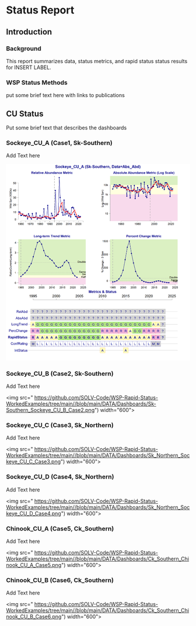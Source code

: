 # Status Report 

## Introduction

### Background

This report summarizes data, status metrics, and rapid status status results for INSERT LABEL.

### WSP Status Methods

put some brief text here with links to publications

## CU Status

Put some brief text that describes the dashboards





### Sockeye_CU_A (Case1, Sk-Southern)
Add Text here


<img src="https://github.com/SOLV-Code/WSP-Rapid-Status-WorkedExamples/blob/main/DATA/Dashboards/Sk-Southern_Sockeye_CU_A_Case1.png" width="600">


### Sockeye_CU_B (Case2, Sk-Southern)
Add Text here


<img src=" https://github.com/SOLV-Code/WSP-Rapid-Status-WorkedExamples/tree/main//blob/main/DATA/Dashboards/Sk-Southern_Sockeye_CU_B_Case2.png") width="600">


### Sockeye_CU_C (Case3, Sk_Northern)
Add Text here


<img src=" https://github.com/SOLV-Code/WSP-Rapid-Status-WorkedExamples/tree/main//blob/main/DATA/Dashboards/Sk_Northern_Sockeye_CU_C_Case3.png") width="600">


### Sockeye_CU_D (Case4, Sk_Northern)
Add Text here


<img src=" https://github.com/SOLV-Code/WSP-Rapid-Status-WorkedExamples/tree/main//blob/main/DATA/Dashboards/Sk_Northern_Sockeye_CU_D_Case4.png") width="600">


### Chinook_CU_A (Case5, Ck_Southern)
Add Text here


<img src=" https://github.com/SOLV-Code/WSP-Rapid-Status-WorkedExamples/tree/main//blob/main/DATA/Dashboards/Ck_Southern_Chinook_CU_A_Case5.png") width="600">


### Chinook_CU_B (Case6, Ck_Southern)
Add Text here


<img src=" https://github.com/SOLV-Code/WSP-Rapid-Status-WorkedExamples/tree/main//blob/main/DATA/Dashboards/Ck_Southern_Chinook_CU_B_Case6.png") width="600">
